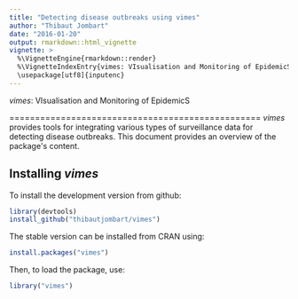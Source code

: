 ```yaml
---
title: "Detecting disease outbreaks using vimes"
author: "Thibaut Jombart"
date: "2016-01-20"
output: rmarkdown::html_vignette
vignette: >
  %\VignetteEngine{rmarkdown::render}
  %\VignetteIndexEntry{vimes: VIsualisation and Monitoring of EpidemicS.}
  \usepackage[utf8]{inputenc}
---
```




*vimes*: VIsualisation and Monitoring of EpidemicS 

=================================================
*vimes* provides tools for integrating various types of surveillance data for detecting disease outbreaks. This document provides an overview of the package's content.


Installing *vimes*
-------------
To install the development version from github:

```r
library(devtools)
install_github("thibautjombart/vimes")
```

The stable version can be installed from CRAN using:

```r
install.packages("vimes")
```

Then, to load the package, use:

```r
library("vimes")
```


